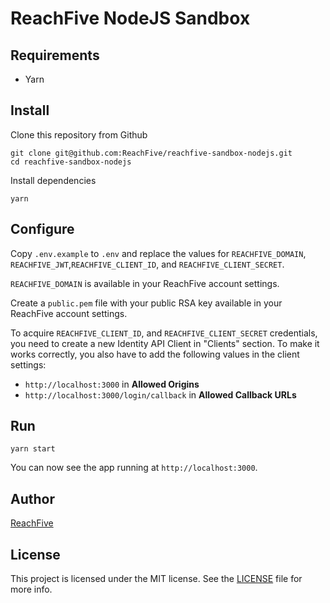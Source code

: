 # ReachFive NodeJS Sandbox

## Requirements

 * Yarn

## Install

Clone this repository from Github

    git clone git@github.com:ReachFive/reachfive-sandbox-nodejs.git
    cd reachfive-sandbox-nodejs

Install dependencies

    yarn

## Configure

Copy `.env.example` to `.env` and replace the values for `REACHFIVE_DOMAIN`, `REACHFIVE_JWT`,`REACHFIVE_CLIENT_ID`, and `REACHFIVE_CLIENT_SECRET`.

`REACHFIVE_DOMAIN` is available in your ReachFive account settings.

Create a `public.pem` file with your public RSA key available in your ReachFive account settings.

To acquire `REACHFIVE_CLIENT_ID`, and `REACHFIVE_CLIENT_SECRET` credentials, you need to create a new Identity API Client in "Clients" section.
To make it works correctly, you also have to add the following values in the client settings:
 * `http://localhost:3000` in **Allowed Origins**
 * `http://localhost:3000/login/callback` in **Allowed Callback URLs**

## Run

    yarn start

You can now see the app running at `http://localhost:3000`.

## Author

[ReachFive](https://reachfive.com)

## License

This project is licensed under the MIT license. See the [LICENSE](LICENSE) file for more info.

